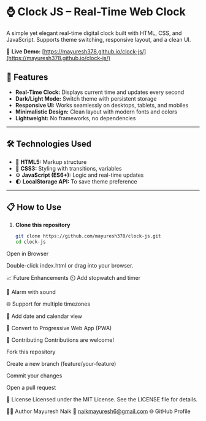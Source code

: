 # ⌚ Clock JS – Real-Time Web Clock

A simple yet elegant real-time digital clock built with HTML, CSS, and JavaScript. Supports theme switching, responsive layout, and a clean UI.

🔗 **Live Demo:** [https://mayuresh378.github.io/clock-js/](https://mayuresh378.github.io/clock-js/)


## 🚀 Features

- **Real-Time Clock:** Displays current time and updates every second
- **Dark/Light Mode:** Switch theme with persistent storage
- **Responsive UI:** Works seamlessly on desktops, tablets, and mobiles
- **Minimalistic Design:** Clean layout with modern fonts and colors
- **Lightweight:** No frameworks, no dependencies

---

## 🛠️ Technologies Used

- 🧱 **HTML5:** Markup structure  
- 🎨 **CSS3:** Styling with transitions, variables  
- ⚙️ **JavaScript (ES6+):** Logic and real-time updates  
- 🌓 **LocalStorage API:** To save theme preference

---

## 📋 How to Use

1. **Clone this repository**
   ```bash
   git clone https://github.com/mayuresh378/clock-js.git
   cd clock-js
Open in Browser

Double-click index.html or drag into your browser.


📈 Future Enhancements
⏲️ Add stopwatch and timer

🔔 Alarm with sound

🌐 Support for multiple timezones

📅 Add date and calendar view

📲 Convert to Progressive Web App (PWA)


🤝 Contributing
Contributions are welcome!

Fork this repository

Create a new branch (feature/your-feature)

Commit your changes

Open a pull request



📄 License
Licensed under the MIT License.
See the LICENSE file for details.

👨‍💻 Author
Mayuresh Naik
📧 naikmayuresh6@gmail.com
🌐 GitHub Profile
